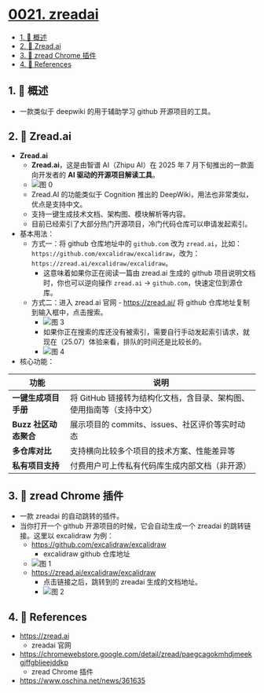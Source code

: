 # [0021. zreadai](https://github.com/Tdahuyou/TNotes.git-notes/tree/main/notes/0021.%20zreadai)

<!-- region:toc -->

- [1. 📝 概述](#1--概述)
- [2. 📒 Zread.ai](#2--zreadai)
- [3. 📒 zread Chrome 插件](#3--zread-chrome-插件)
- [4. 🔗 References](#4--references)

<!-- endregion:toc -->

## 1. 📝 概述

- 一款类似于 deepwiki 的用于辅助学习 github 开源项目的工具。

## 2. 📒 Zread.ai

- **Zread.ai**
  - **Zread.ai**，这是由智谱 AI（Zhipu AI）在 2025 年 7 月下旬推出的一款面向开发者的 **AI 驱动的开源项目解读工具**。
  - ![图 0](https://cdn.jsdelivr.net/gh/Tdahuyou/imgs@main/2025-07-25-23-09-13.png)
  - Zread.AI 的功能类似于 Cognition 推出的 DeepWiki，用法也非常类似，优点是支持中文。
  - 支持一键生成技术文档、架构图、模块解析等内容。
  - 目前已经索引了大部分热门开源项目，冷门代码仓库可以申请发起索引。
- 基本用法：
  - 方式一：将 github 仓库地址中的 `github.com` 改为 `zread.ai`，比如：`https://github.com/excalidraw/excalidraw`，改为：`https://zread.ai/excalidraw/excalidraw`。
    - 这意味着如果你正在阅读一篇由 zread.ai 生成的 github 项目说明文档时，你也可以逆向操作 `zread.ai` -> `github.com`，快速定位到源仓库。
  - 方式二：进入 zread.ai 官网 - https://zread.ai/ 将 github 仓库地址复制到输入框中，点击搜索。
    - ![图 3](https://cdn.jsdelivr.net/gh/Tdahuyou/imgs@main/2025-07-25-23-21-19.png)
    - 如果你正在搜索的库还没有被索引，需要自行手动发起索引请求，就现在（25.07）体验来看，排队的时间还是比较长的。
    - ![图 4](https://cdn.jsdelivr.net/gh/Tdahuyou/imgs@main/2025-07-26-13-17-42.png)
- 核心功能：

| **功能** | **说明** |
| --- | --- |
| **一键生成项目手册** | 将 GitHub 链接转为结构化文档，含目录、架构图、使用指南等（支持中文） |
| **Buzz 社区动态聚合** | 展示项目的 commits、issues、社区评价等实时动态 |
| **多仓库对比** | 支持横向比较多个项目的技术方案、性能差异等 |
| **私有项目支持** | 付费用户可上传私有代码库生成内部文档（非开源） |

## 3. 📒 zread Chrome 插件

- 一款 zreadai 的自动跳转的插件。
- 当你打开一个 github 开源项目的时候，它会自动生成一个 zreadai 的跳转链接。这里以 excalidraw 为例：
  - https://github.com/excalidraw/excalidraw
    - excalidraw github 仓库地址
  - ![图 1](https://cdn.jsdelivr.net/gh/Tdahuyou/imgs@main/2025-07-25-23-11-49.png)
  - https://zread.ai/excalidraw/excalidraw
    - 点击链接之后，跳转到的 zreadai 生成的文档地址。
    - ![图 2](https://cdn.jsdelivr.net/gh/Tdahuyou/imgs@main/2025-07-25-23-13-29.png)

## 4. 🔗 References

- https://zread.ai
  - zreadai 官网
- https://chromewebstore.google.com/detail/zread/paegcagokmhdjmeekgjffgblieejddkp
  - zread Chrome 插件
- https://www.oschina.net/news/361635
